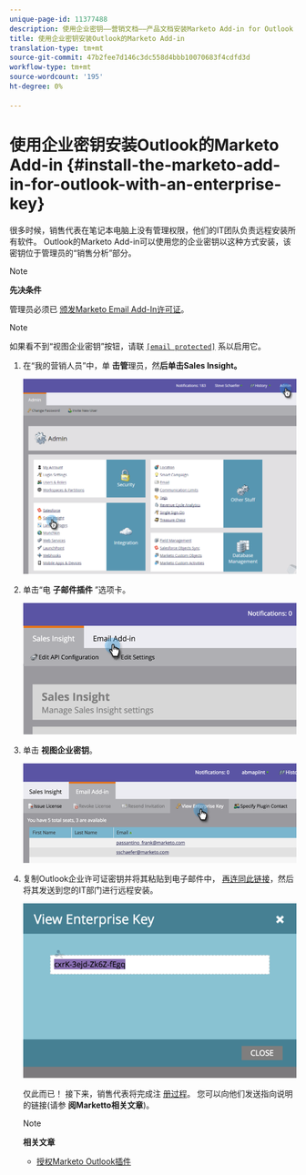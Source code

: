 ```yaml
---
unique-page-id: 11377488
description: 使用企业密钥——营销文档——产品文档安装Marketo Add-in for Outlook
title: 使用企业密钥安装Outlook的Marketo Add-in
translation-type: tm+mt
source-git-commit: 47b2fee7d146c3dc558d4bbb10070683f4cdfd3d
workflow-type: tm+mt
source-wordcount: '195'
ht-degree: 0%

---
```



# 使用企业密钥安装Outlook的Marketo Add-in {#install-the-marketo-add-in-for-outlook-with-an-enterprise-key}

很多时候，销售代表在笔记本电脑上没有管理权限，他们的IT团队负责远程安装所有软件。 Outlook的Marketo Add-in可以使用您的企业密钥以这种方式安装，该密钥位于管理员的“销售分析”部分。

>[!NOTE]
>
>**先决条件**
>
>管理员必须已 [颁发Marketo Email Add-In许可证](issue-a-marketo-email-add-in-license.md)。

>[!NOTE]
>
>如果看不到“视图企业密钥”按钮，请联 [`[email protected]`](http://docs.marketo.com/cdn-cgi/l/email-protection#1c6f696c6c736e685c717d6e77796873327f7371) 系以启用它。

1. 在“我的营销人员”中，单 **击管**&#x200B;理员，然&#x200B;**后单击Sales Insight。**

   ![](assets/image2016-7-25-14-3a22-3a12.png)

1. 单击“电 **子邮件插件** ”选项卡。

   ![](assets/image2016-7-25-14-3a23-3a57.png)

1. 单击 **视图企业密钥**。

   ![](assets/image2016-7-25-14-3a35-3a38.png)

1. 复制Outlook企业许可证密钥并将其粘贴到电子邮件中， [再连同此链接](marketo-outlook-plugin-installation-by-it.md)，然后将其发送到您的IT部门进行远程安装。

   ![](assets/image2016-7-25-14-3a39-3a9.png)

   仅此而已！ 接下来，销售代表将完成注 [册过程](authorize-the-marketo-outlook-plugin.md)。 您可以向他们发送指向说明的链接(请参 **阅Marketto相关文章**)。

   >[!NOTE]
   >
   >**相关文章**
   >
   >    
   >    
   >    * [授权Marketo Outlook插件](authorize-the-marketo-outlook-plugin.md)


